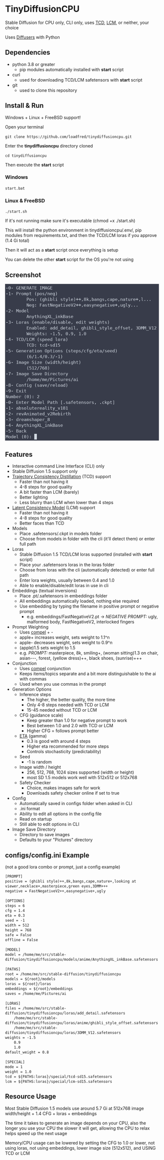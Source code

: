 # TinyDiffusionCPU
Stable Diffusion for CPU only, CLI only, uses [TCD](https://github.com/jabir-zheng/TCD), [LCM](https://github.com/luosiallen/latent-consistency-model), or neither, your choice

Uses [Diffusers](https://huggingface.co/docs/diffusers/tutorials/tutorial_overview) with Python

## Dependencies
- python 3.8 or greater
  - pip modules automatically installed with **start** script
- curl
  - used for downloading TCD/LCM safetensors with **start** script
- git
  - used to clone this repository
 
## Install & Run
Windows + Linux + FreeBSD support!

Open your terminal

`git clone https://github.com/loadfred/tinydiffusioncpu.git`

Enter the **tinydiffusioncpu** directory cloned

`cd tinydiffusioncpu`

Then execute the **start** script

### Windows

`start.bat`

### Linux & FreeBSD

`./start.sh`

If it's not running make sure it's executable (chmod +x ./start.sh)

This will install the python environment in tinydiffusioncpu/.env/, pip modules from requirements.txt, and then the TCD/LCM loras if you approve (1.4 Gi total)

Then it will act as a **start** script once everything is setup

You can delete the other **start** script for the OS you're not using

## Screenshot
![cli screenshot](https://github.com/loadfred/tinydiffusioncpu/blob/main/docs/images/cli.webp)

## Features
- Interactive command Line Interface (CLI) only
- Stable Diffusion 1.5 support only
- [Trajectory Consistency Distillation](https://github.com/jabir-zheng/TCD) (TCD) support
  - Faster than not having it
  - 4-8 steps for good quality
  - A bit faster than LCM (barely)
  - Better lighting
  - Less blurry than LCM when lower than 4 steps
- [Latent Consistency Model](https://github.com/luosiallen/latent-consistency-model) (LCM) support
  - Faster than not having it
  - 4-8 steps for good quality
  - Better faces than TCD
- Models
  - Place .safetensors/.ckpt in models folder
  - Choose from models in folder with the cli (it'll detect them) or enter full path
- Loras
  - Stable Diffusion 1.5 TCD/LCM loras supported (installed with **start** script)
  - Place your .safetensors loras in the loras folder
  - Choose from loras with the cli (automatically detected) or enter full path
  - Enter lora weights, usually between 0.4 and 1.0
  - Able to enable/disable/edit loras in use in cli
- Embeddings (textual inversions)
  - Place .pt/.safetensors in embeddings folder
  - All embeddings automatically loaded, nothing else required
  - Use embedding by typing the filename in positive prompt or negative prompt
    - e.g. embeddings/FastNegativeV2.pt -> *NEGATIVE PROMPT:* ugly, malformed body, FastNegativeV2, interlocked fingers
- Prompt Weighting
  - Uses [compel](https://github.com/damian0815/compel/blob/main/doc/syntax.md#weighting) + -
  - apple+ increases weight, sets weight to 1.1^n
  - apple- decreases weight, sets weight to 0.9^n
  - (apple)1.5 sets weight to 1.5
  - e.g. *PROMPT:* masterpiece, 8k, smiling+, (woman sitting)1.3 on chair, asian---, forest, (yellow dress)++, black shoes, (sunrise)+++
- Conjunction
  - Uses [compel](https://github.com/damian0815/compel/blob/main/doc/syntax.md#conjunction) conjunction
  - Keeps items/topics separate and a bit more distinguishable to the ai with commas
  - Used when you use commas in the prompt
- Generation Options
  - Inference steps
    - The higher, the better quality, the more time
    - Only 4-8 steps needed with TCD or LCM
    - 15-45 needed without TCD or LCM
  - CFG (guidance scale)
    - Keep greater than 1.0 for negative prompt to work
    - Best between 1.0 and 2.0 with TCD or LCM
    - Higher CFG = follows prompt better
  - [ETA](https://github.com/jabir-zheng/TCD?tab=readme-ov-file#text-to-image-generation) (gamma)
    - 0.3 is good with around 4 steps
    - Higher eta recommended for more steps
    - Controls stochasticity (predictability)
  - Seed
    - -1 is random
  - Image width / height
    - 256, 512, 768, 1024 sizes supported (width or height)
    - most SD 1.5 models work well with 512x512 or 512x768
  - Safety Checker
    - Choice, makes images safe for work
    - Downloads safety checker online if set to true
- Config
  - Automatically saved in configs folder when asked in CLI
  - .ini format
  - Ability to edit all options in the config file
  - Read on startup
  - Still able to edit options in CLI
- Image Save Directory
  - Directory to save images
  - Defaults to your "Pictures" directory

## configs/config.ini Example
(not a good lora combo or prompt, just a config example)

```
[PROMPT]
positive = (ghibli style)++,8k,bangs,cape,nature+,looking at viewer,necklace+,masterpiece,green eyes,3DMM+++
negative = FastNegativeV2++,easynegative+,ugly

[OPTIONS]
steps = 6
cfg = 1.4
eta = 0.3
seed = -1
width = 512
height = 768
safe = False
offline = False

[MODEL]
model = /home/me/src/stable-diffusion/tinydiffusioncpu/models/anime/AnythingXL_inkBase.safetensors

[PATHS]
root = /home/me/src/stable-diffusion/tinydiffusioncpu
models = ${root}/models
loras = ${root}/loras
embeddings = ${root}/embeddings
saves = /home/me/Pictures/ai

[LORAS]
files = /home/me/src/stable-diffusion/tinydiffusioncpu/loras/add_detail.safetensors
	/home/me/src/stable-diffusion/tinydiffusioncpu/loras/anime/ghibli_style_offset.safetensors
	/home/me/src/stable-diffusion/tinydiffusioncpu/loras/3DMM_V12.safetensors
weights = -1.5
	0.9
	1.0
default_weight = 0.8

[SPECIAL]
mode = 1
weight = 1.0
tcd = ${PATHS:loras}/special/tcd-sd15.safetensors
lcm = ${PATHS:loras}/special/lcm-sd15.safetensors
```

## Resource Usage
Most Stable Diffusion 1.5 models use around 5.7 Gi at 512x768 image width/height + 1.4 CFG + loras + embeddings

The time it takes to generate an image depends on your CPU, also the longer you use your CPU the slower it will get, allowing the CPU to relax helps speed up the next usage

Memory/CPU usage can be lowered by setting the CFG to 1.0 or lower, not using loras, not using embeddings, lower image size (512x512), and USING TCD or LCM
